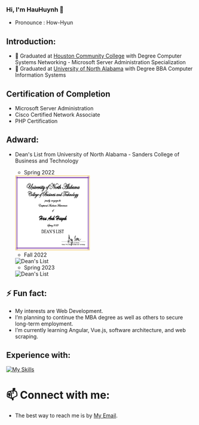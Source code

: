 ### Hi, I'm HauHuynh 👋
- Pronounce : How-Hyun

## Introduction:
- 💼 Graduated at [Houston Community College](https://www.hccs.edu/) with Degree Computer Systems Networking - Microsoft Server Administration Specialization
- 💼 Graduated at [University of North Alabama](https://una.edu/) with Degree BBA Computer Information Systems

## Certification of Completion
- Microsoft Server Administration
- Cisco Certified Network Associate
- PHP Certification

## Adward: 
- Dean's List from University of North Alabama - Sanders College of Business and Technology
   + Spring 2022  
   <img src="Dean Spring 2022.png" alt="Dean's List" width="200" height="200">
   
   + Fall 2022
   <img src="Dean Fall 2022.png" alt="Dean's List" width="200" height="200">
   
   + Spring 2023
   <img src="Dean Spring 2023.png" alt="Dean's List" width="200" height="200">

## ⚡ Fun fact:
- My interests are Web Development.
- I’m planning to continue the MBA degree as well as others to secure long-term employment.
- I’m currently learning Angular, Vue.js, software architecture, and web scraping.

## Experience with:
[![My Skills](https://skillicons.dev/icons?i=aws,bash,bootstrap,cs,codepen,css,heroku,docker,eclipse,express,gcp,git,github,html,java,js,jquery,linux,md,mongodb,mysql,nodejs,php,powershell,pr,py,replit,selenium,visualstudio,vscode,&perline=16&theme=dark)](https://skillicons.dev)

# 📫 Connect with me:
- The best way to reach me is by [My Email](mailto:huynhanhhau90@gmail.com).

